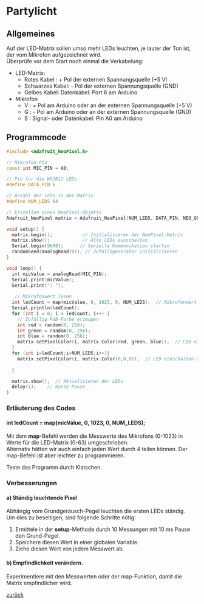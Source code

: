 <link rel="stylesheet" href="https://hi2272.github.io/StyleMD.css">

# Partylicht
## Allgemeines
Auf der LED-Matrix sollen umso mehr LEDs leuchten, je lauter der Ton ist, der vom Mikrofon aufgezeichnet wird.  
Überprüfe vor dem Start noch einmal die Verkabelung:  
- LED-Matrix:
  - Rotes Kabel : + Pol der externen Spannungsquelle (+5 V)
  - Schwarzes Kabel: - Pol der externen Spannungsquelle (GND)
  - Gelbes Kabel: Datenkabel: Port 6 am Arduino
- Mikrofon
  - V : + Pol am Arduino oder an der externen Spannungsquelle (+5 V)
  - G : - Pol am Arduino oder an der externen Spannungsquelle (GND)
  - S : Signal- oder Datenkabel: Pin A0 am Arduino
## Programmcode

```C++
#include <Adafruit_NeoPixel.h>

// Mikrofon-Pin
const int MIC_PIN = A0;

// Pin für die WS2812 LEDs
#define DATA_PIN 6

// Anzahl der LEDs in der Matrix
#define NUM_LEDS 64

// Erstellen eines NeoPixel-Objekts
Adafruit_NeoPixel matrix = Adafruit_NeoPixel(NUM_LEDS, DATA_PIN, NEO_GRB + NEO_KHZ800);

void setup() {
  matrix.begin();           // Initialisieren der NeoPixel-Matrix
  matrix.show();            // Alle LEDs ausschalten
  Serial.begin(9600);      // Serielle Kommunikation starten
  randomSeed(analogRead(0)); // Zufallsgenerator initialisieren
}

void loop() {
  int micValue = analogRead(MIC_PIN); 
  Serial.print(micValue);
  Serial.print(": ");
  
   // Mikrofonwert lesen
  int ledCount = map(micValue, 0, 1023, 0, NUM_LEDS);  // Mikrofonwert auf LED-Anzahl abbilden
  Serial.println(ledCount);
  for (int i = 0; i < ledCount; i++) {
    // Zufällig RGB-Farbe erzeugen
    int red = random(0, 256);    
    int green = random(0, 256);
    int blue = random(0, 256);
    matrix.setPixelColor(i, matrix.Color(red, green, blue));  // LED einschalten mit zufälliger Farbe
  }
  for (int i=ledCount;i<NUM_LEDS;i++){
    matrix.setPixelColor(i, matrix.Color(0,0,0));  // LED einschalten mit zufälliger Farbe
    
  }

  matrix.show();  // Aktualisieren der LEDs
  delay(1);    // Kurze Pause
}
```
### Erläuterung des Codes
####   int ledCount = map(micValue, 0, 1023, 0, NUM_LEDS); 
Mit dem **map**-Befehl werden die Messwerte des Mikrofons (0-1023) in Werte für die LED-Matrix (0-63) umgeschrieben.  
Alternativ hätten wir auch einfach jeden Wert durch 4 teilen können. Der map-Befehl ist aber leichter zu programmieren.   

Teste das Programm durch Klatschen.

### Verbesserungen
#### a) Ständig leuchtende Pixel
Abhängig vom Grundgeräusch-Pegel leuchten die ersten LEDs ständig.  
Um dies zu beseitigen, sind folgende Schritte nötig:  
1. Ermittele in der **setup**-Methode durch 10 Messungen mit 10 ms Pause den Grund-Pegel.
2. Speichere diesen Wert in einer globalen Variable.
3. Ziehe diesen Wert von jedem Messwert ab. 
#### b) Empfindlichkeit verändern.
Experimentiere mit den Messwerten oder der map-Funktion, damit die Matrix empfindlicher wird.






[zurück](../index.html)


